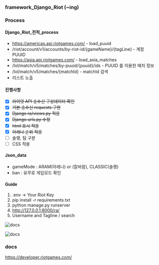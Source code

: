 ### framework_Django_Riot (~ing)

### Process

#### Django_Riot_전적_process
- https://americas.api.riotgames.com/ - load_puuid
- /riot/account/v1/accounts/by-riot-id/{gameName}/{tagLine} - 계정 PUUID
- https://asia.api.riotgames.com/ - load_asia_matches
- /lol/match/v5/matches/by-puuid/{puuid}/ids - PUUID 를 이용한 매치 정보
- /lol/match/v5/matches/{matchId} - matchId 검색
- 리스트 노출

#### 진행사항
- [x] ~~라이엇 API 송수신 구성데이터 확인~~
- [x] ~~기본 송수신 requests 구현~~
- [x] ~~Django ra/views.py 적용~~
- [x] ~~Django urls.py 수정~~
- [x] ~~html 표시 적용~~
- [x] ~~아레나 순위 적용~~
- [ ] 솔랭, 팀 구분
- [ ] CSS 적용 

#### Json_data
- gameMode : ARAM(아레나) or (칼바람), CLASSIC(솔랭)
- ban : 유무로 게임모드 확인

#### Guide
1. .env -> Your Riot Key
2. pip install -r requirements.txt
3. python manage.py runserver
4. http://127.0.0.1:8000/ra/
5. Username and Tagline / search

![docs](https://raw.githubusercontent.com/pozuhtuhv/0000_imgstorage/main/framework_Django_Riot_1.png)

![docs](https://raw.githubusercontent.com/pozuhtuhv/0000_imgstorage/main/framework_Django_Riot_2.png)

### docs
https://developer.riotgames.com/
